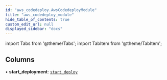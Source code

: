 ```yaml
---
id: "aws_codedeploy.AwsCodedeployModule"
title: "aws_codedeploy_module"
hide_table_of_contents: true
custom_edit_url: null
displayed_sidebar: "docs"
---
```


import Tabs from '@theme/Tabs';
import TabItem from '@theme/TabItem';

## Columns

• **start\_deployment**: [`start_deploy`](aws_codedeploy_rpcs_start_deploy.StartDeployRPC.md)
